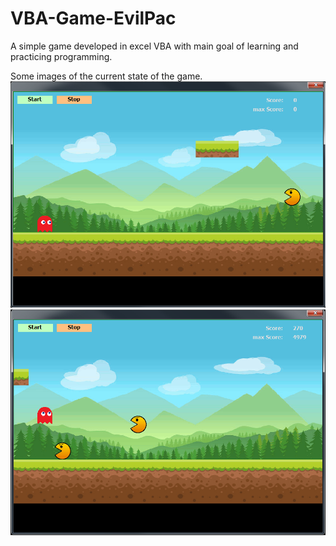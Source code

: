 # VBA-Game-EvilPac
A simple game developed in excel VBA with main goal of learning and practicing programming.

Some images of the current state of the game.
![screenshot1](https://github.com/gtwiedemann/VBA-Game-EvilPac/blob/master/images/screenShot1.png)
![screenshot2](https://github.com/gtwiedemann/VBA-Game-EvilPac/blob/master/images/screenShot2.png)
